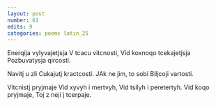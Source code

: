 ```yaml
---
layout: post
number: 61
edits: 9
categories: poems latin_25
---
```


Enerqija vylyvajetjsja 
V tcacu vitcnosti, 
Vid koxnoqo tcekajetjsja
Pozbuvatysja qircosti.

Navitj u zli
Cukajutj kractcosti.
JAk ne jim, to sobi
Biljcoji vartosti.

Vitcnistj pryjmaje
Vid xyvyh i mertvyh,
Vid tsilyh i peretertyh.
Vid koqo pryjmaje,
Toj z neji j tcerpaje.
